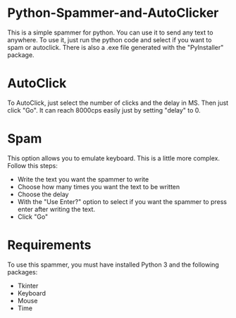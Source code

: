 # Python-Spammer-and-AutoClicker

This is a simple spammer for python. You can use it to send any text to anywhere. To use it, just run the python code and select if you want to spam or autoclick.
There is also a .exe file generated with the "PyInstaller" package.

# AutoClick

To AutoClick, just select the number of clicks and the delay in MS. Then just click "Go". It can reach 8000cps easily just by setting "delay" to 0.


# Spam

This option allows you to emulate keyboard. This is a little more complex. Follow this steps:
- Write the text you want the spammer to write
- Choose how many times you want the text to be written
- Choose the delay
- With the "Use Enter?" option to select if you want the spammer to press enter after writing the text.
- Click "Go"

# Requirements

To use this spammer, you must have installed Python 3 and the following packages:
- Tkinter
- Keyboard
- Mouse
- Time

